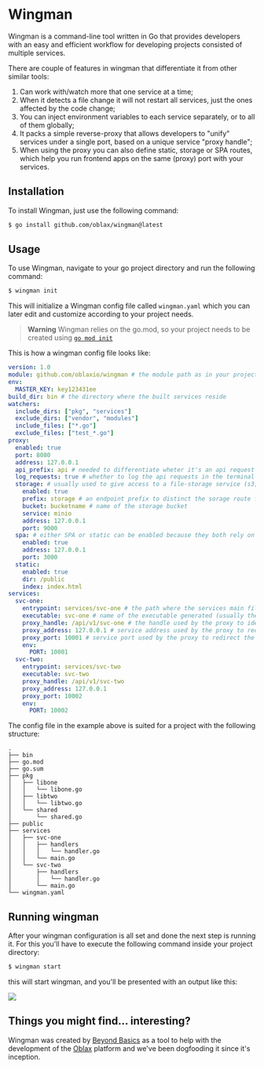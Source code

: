 # Wingman

Wingman is a command-line tool written in Go that provides developers with an easy and efficient workflow for developing projects consisted of multiple services.

There are couple of features in wingman that differentiate it from other similar tools:

1. Can work with/watch more that one service at a time;
2. When it detects a file change it will not restart all services, just the ones affected by the code change;
3. You can inject environment variables to each service separately, or to all of them globally;
4. It packs a simple reverse-proxy that allows developers to "unify" services under a single port, based on a unique service "proxy handle";
5. When using the proxy you can also define static, storage or SPA routes, which help you run frontend apps on the same (proxy) port with your services.

## Installation
To install Wingman, just use the following command:

```sh
$ go install github.com/oblax/wingman@latest
```

## Usage
To use Wingman, navigate to your go project directory and run the following command:

```sh
$ wingman init
```
This will initialize a Wingman config file called `wingman.yaml` which you can later edit and customize according to your project needs.

> **Warning**
> Wingman relies on the go.mod, so your project needs to be created using [`go mod init`](https://go.dev/ref/mod#go-mod-init)

This is how a wingman config file looks like:

```yaml
version: 1.0 
module: github.com/oblaxio/wingman # the module path as in your project's go.mod file
env: 
  MASTER_KEY: key123431ee
build_dir: bin # the directory where the built services reside
watchers:
  include_dirs: ["pkg", "services"]
  exclude_dirs: ["vendor", "modules"]  
  include_files: ["*.go"]
  exclude_files: ["test_*.go"]
proxy:
  enabled: true
  port: 8080
  address: 127.0.0.1
  api_prefix: api # needed to differentiate wheter it's an api request or a request for the static/frontend assets
  log_requests: true # whether to log the api requests in the terminal
  storage: # usually used to give access to a file-storage service (s3, minio, etc.)
    enabled: true
    prefix: storage # an endpoint prefix to distinct the sorage route from the api, static or SPA routes
    bucket: bucketname # name of the storage bucket
    service: minio
    address: 127.0.0.1
    port: 9000
  spa: # either SPA or static can be enabled because they both rely on the same routing parameters
    enabled: true
    address: 127.0.0.1
    port: 3000
  static:
    enabled: true
    dir: /public
    index: index.html
services:
  svc-one:
    entrypoint: services/svc-one # the path where the services main file is located
    executable: svc-one # name of the executable generated (usually the name of it's directory)
    proxy_handle: /api/v1/svc-one # the handle used by the proxy to identify to which service the request goes
    proxy_address: 127.0.0.1 # service address used by the proxy to redirect the request to
    proxy_port: 10001 # service port used by the proxy to redirect the request to
    env: 
      PORT: 10001
  svc-two:
    entrypoint: services/svc-two
    executable: svc-two
    proxy_handle: /api/v1/svc-two
    proxy_address: 127.0.0.1
    proxy_port: 10002
    env: 
      PORT: 10002
```

The config file in the example above is suited for a project with the following structure:

```
.
├── bin
├── go.mod
├── go.sum
├── pkg
│   ├── libone
│   │   └── libone.go
│   ├── libtwo
│   │   └── libtwo.go
│   └── shared
│       └── shared.go
├── public
├── services
│   ├── svc-one
│   │   ├── handlers
│   │   │   └── handler.go
│   │   └── main.go
│   └── svc-two
│       ├── handlers
│       │   └── handler.go
│       └── main.go
└── wingman.yaml
```
## Running wingman
After your wingman configuration is all set and done the next step is running it. For this you'll have to execute the following command inside your project directory:

```sh
$ wingman start
```
this will start wingman, and you'll be presented with an output like this:

![](https://drive.google.com/uc?id=1NbsYP8LRsCqGPJzSY_DqTQFzm5-ec2tj)

## Things you might find... interesting?
Wingman was created by [Beyond Basics](https://beyondbasics.co) as a tool to help with the development of the [Oblax](https://oblax.io) platform and we've been dogfooding it since it's inception. 